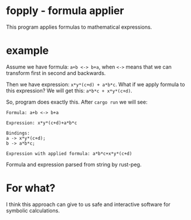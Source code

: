 # fopply - formula applier

This program applies formulas to mathematical expressions.

# example

Assume we have formula: `a+b <-> b+a`, when `<->` means that we can transform first in second and backwards.

Then we have expression: `x*y*(c+d) + a*b*c`. What if we apply formula to this expression? We will get this: `a*b*c + x*y*(c+d)`. 

So, program does exactly this. After `cargo run` we will see:
```
Formula: a+b <-> b+a

Expression: x*y*(c+d)+a*b*c

Bindings:
a -> x*y*(c+d);
b -> a*b*c;

Expression with applied formula: a*b*c+x*y*(c+d)
```

Formula and expression parsed from string by rust-peg.

# For what?

I think this approach can give to us safe and interactive software for symbolic calculations.